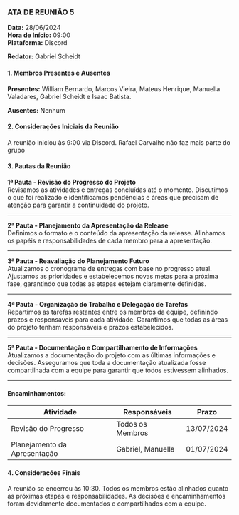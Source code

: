 ### ATA DE REUNIÃO 5

**Data:** 28/06/2024  
**Hora de Início:** 09:00  
**Plataforma:** Discord

**Redator:** Gabriel Scheidt

#### 1. Membros Presentes e Ausentes

**Presentes:** William Bernardo, Marcos Vieira, Mateus Henrique, Manuella Valadares, Gabriel Scheidt e Isaac Batista.

**Ausentes:** Nenhum

#### 2. Considerações Iniciais da Reunião

A reunião iniciou às 9:00 via Discord.
Rafael Carvalho não faz mais parte do grupo

#### 3. Pautas da Reunião

**1ª Pauta - Revisão do Progresso do Projeto**  
Revisamos as atividades e entregas concluídas até o momento. Discutimos o que foi realizado e identificamos pendências e áreas que precisam de atenção para garantir a continuidade do projeto.

***

**2ª Pauta - Planejamento da Apresentação da Release**  
Definimos o formato e o conteúdo da apresentação da release. Alinhamos os papéis e responsabilidades de cada membro para a apresentação.

***

**3ª Pauta - Reavaliação do Planejamento Futuro**  
Atualizamos o cronograma de entregas com base no progresso atual. Ajustamos as prioridades e estabelecemos novas metas para a próxima fase, garantindo que todas as etapas estejam claramente definidas.

***

**4ª Pauta - Organização do Trabalho e Delegação de Tarefas**  
Repartimos as tarefas restantes entre os membros da equipe, definindo prazos e responsáveis para cada atividade. Garantimos que todas as áreas do projeto tenham responsáveis e prazos estabelecidos.

***

**5ª Pauta - Documentação e Compartilhamento de Informações**  
Atualizamos a documentação do projeto com as últimas informações e decisões. Asseguramos que toda a documentação atualizada fosse compartilhada com a equipe para garantir que todos estivessem alinhados.

***

#### Encaminhamentos:

| Atividade                           | Responsáveis                  | Prazo      |
|-------------------------------------|-------------------------------|------------|
| Revisão do Progresso                | Todos os Membros              | 13/07/2024 |
| Planejamento da Apresentação        | Gabriel, Manuella           | 01/07/2024 |

#### 4. Considerações Finais

A reunião se encerrou às 10:30. Todos os membros estão alinhados quanto às próximas etapas e responsabilidades. As decisões e encaminhamentos foram devidamente documentados e compartilhados com a equipe.
